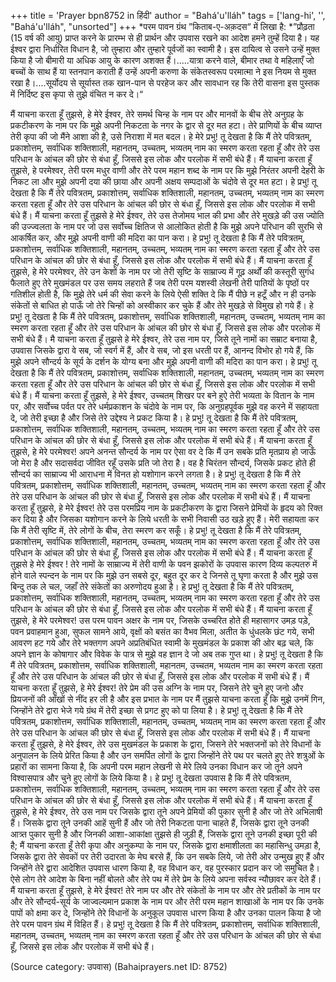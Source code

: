 +++
title = 'Prayer bpn8752 in हिंदी'
author = "Bahá'u'lláh"
tags = ['lang-hi', '', "Bahá'u'lláh", "unsorted"]
+++
*परम पावन ग्रंथ ”किताब-ए-अक़दस“ में लिखा है:
*”प्रौढ़ता (15 वर्ष की आयु) प्राप्त करने के प्रारम्भ से ही प्रार्थन और उपवास रखने का आदेश हमने तुम्हें दिया है। यह ईश्वर द्वारा निर्धारित विधान है, जो तुम्हारा और तुम्हारे पूर्वजों का स्वामी है। इस दायित्व से उसने उन्हें मुक्त किया है जो बीमारी या अधिक आयु के कारण अशक्त हैं।.....यात्रा करने वाले, बीमार तथा वे महिलाएँ जो बच्चों के साथ हैं या स्तनपान कराती हैं उन्हें अपनी करुणा के संकेतस्वरूप परमात्मा ने इस नियम से मुक्त रखा है।....सूर्योदय से सूर्यास्त तक खान-पान से परहेज कर और सावधान रह कि तेरी वासना इस पुस्तक में निर्दिष्ट इस कृपा से तुझे वंचित न कर दे।“
 
मैं याचना करता हूँ तुझसे, हे मेरे ईश्वर, तेरे समर्थ चिन्ह के नाम पर और मानवों के बीच तेरे अनुग्रह के प्रकटीकरण के नाम पर कि मुझे अपनी निकटता के नगर के द्वार से दूर मत हटा। तेरे प्राणियों के बीच व्याप्त तेरी कृपा की जो मैंने आशा की है, उसे निराशा में मत बदल। हे मेरे प्रभु! तू देखता है कि मैं तेरे पवित्रतम्, प्रकाशोत्तम्, सर्वाधिक शक्तिशाली, महानतम्, उच्चतम्, भव्यतम् नाम का स्मरण करता रहता हूँ और तेरे उस परिधान के आंचल की छोर से बंधा हूँ, जिससे इस लोक और परलोक में सभी बंधे हैं।
मैं याचना करता हूँ तुझसे, हे परमेश्वर, तेरी परम मधुर वाणी और तेरे परम महान शब्द के नाम पर कि मुझे निरंतर अपनी देहरी के निकट ला और मुझे अपनी दया की छाया और अपनी अक्षय सम्पदाओं के चंदोवे से दूर मत हटा। हे प्रभु! तू देखता है कि मैं तेरे पवित्रतम्, प्रकाशोत्तम्, सर्वाधिक शक्तिशाली, महानतम्, उच्चतम्, भव्यतम् नाम का स्मरण करता रहता हूँ और तेरे उस परिधान के आंचल की छोर से बंधा हूँ, जिससे इस लोक और परलोक में सभी बंधे हैं।
मैं याचना करता हूँ तुझसे हे मेरे ईश्वर, तेरे उस तेजोमय भाल की प्रभा और तेरे मुखड़े की उस ज्योति की उज्ज्वलता के नाम पर जो उस सर्वोच्च क्षितिज से आलोकित होती है कि मुझे अपने परिधान की सुरभि से आकर्षित कर, और मुझे अपनी वाणी की मदिरा का पान करा। हे प्रभु! तू देखता है कि मैं तेरे पवित्रतम्, प्रकाशोत्तम्, सर्वाधिक शक्तिशाली, महानतम्, उच्चतम्, भव्यतम् नाम का स्मरण करता रहता हूँ और तेरे उस परिधान के आंचल की छोर से बंधा हूँ, जिससे इस लोक और परलोक में सभी बंधे हैं।
मैं याचना करता हूँ तुझसे, हे मेरे परमेश्वर, तेरे उन केशों के नाम पर जो तेरी सृष्टि के साम्राज्य में गूढ़ अर्थों की कस्तूरी सुगंध फैलाते हुए तेरे मुखमंडल पर उस समय लहराते हैं जब तेरी परम यशस्वी लेखनी तेरी पातियों के पृष्ठों पर गतिशील होती है, कि मुझे तेरे धर्म की सेवा करने के लिये ऐसी शक्ति दे कि मैं पीछे न हटूँ और न ही उनके संकेतों से बाधित हो पाऊँ जो तेरे चिन्हों को अस्वीकार कर चुके हैं और तेरे मुखड़े से विमुख हो गये हैं। हे प्रभु! तू देखता है कि मैं तेरे पवित्रतम्, प्रकाशोत्तम्, सर्वाधिक शक्तिशाली, महानतम्, उच्चतम्, भव्यतम् नाम का स्मरण करता रहता हूँ और तेरे उस परिधान के आंचल की छोर से बंधा हूँ, जिससे इस लोक और परलोक में सभी बंधे हैं।
मै याचना करता हूँ तुझसे हे मेरे ईश्वर, तेरे उस नाम पर, जिसे तूने नामों का सम्राट बनाया है, उपवास जिसके द्वारा वे सब, जो स्वर्ग में हैं, और वे सब, जो इस धरती पर हैं, आनन्द विभोर हो गये हैं, कि मुझे अपने सौन्दर्य के सूर्य के दर्शन के योग्य बना और मुझे अपनी वाणी की मदिरा का पान करा। हे प्रभु! तू देखता है कि मैं तेरे पवित्रतम्, प्रकाशोत्तम्, सर्वाधिक शक्तिशाली, महानतम्, उच्चतम्, भव्यतम् नाम का स्मरण करता रहता हूँ और तेरे उस परिधान के आंचल की छोर से बंधा हूँ, जिससे इस लोक और परलोक में सभी बंधे हैं।
मैं याचना करता हूँ तुझसे, हे मेरे ईश्वर, उच्चतम् शिखर पर बने हुऐ तेरी भव्यता के वितान के नाम पर, और सर्वोच्च पर्वत पर तेरे धर्मप्रकाशन के चंदोवे के नाम पर, कि अनुग्रहपूर्वक मुझे वह करने में सहायता दे, जो तेरी इच्छा है और जिसे तेरे उद्देश्य ने प्रकट किया है। हे प्रभु! तू देखता है कि मैं तेरे पवित्रतम्, प्रकाशोत्तम्, सर्वाधिक शक्तिशाली, महानतम्, उच्चतम्, भव्यतम् नाम का स्मरण करता रहता हूँ और तेरे उस परिधान के आंचल की छोर से बंधा हूँ, जिससे इस लोक और परलोक में सभी बंधे हैं।
मैं याचना करता हूँ तुझसे, हे मेरे परमेश्वर! अपने अनन्त सौन्दर्य के नाम पर ऐसा वर दे कि मैं उन सबके प्रति मृतप्राय हो जाऊँ जो मेरा है और सदासर्वदा जीवित रहूँ उसके प्रति जो तेरा है। वह है चिरंतन सौन्दर्य, जिसके प्रकट होते ही सौन्दर्य का साम्राज्य भी आराधना में विनत हो यशोगान करने लगता है। हे प्रभु! तू देखता है कि मैं तेरे पवित्रतम्, प्रकाशोत्तम्, सर्वाधिक शक्तिशाली, महानतम्, उच्चतम्, भव्यतम् नाम का स्मरण करता रहता हूँ और तेरे उस परिधान के आंचल की छोर से बंधा हूँ, जिससे इस लोक और परलोक में सभी बंधे हैं।
मैं याचना करता हूँ तुझसे, हे मेरे ईश्वर! तेरे उस परमप्रिय नाम के प्रकटीकरण के द्वारा जिसने प्रेमियों के हृदय को रिक्त कर दिया है और जिसका यशोगान करने के लिये धरती के सभी निवासी उठ खड़े हुए हैं। मेरी सहायता कर कि मैं तेरी सृष्टि में, तेरे लोगों के बीच, तेरा स्मरण कर सकूँ। हे प्रभु! तू देखता है कि मैं तेरे पवित्रतम्, प्रकाशोत्तम्, सर्वाधिक शक्तिशाली, महानतम्, उच्चतम्, भव्यतम् नाम का स्मरण करता रहता हूँ और तेरे उस परिधान के आंचल की छोर से बंधा हूँ, जिससे इस लोक और परलोक में सभी बंधे हैं।
मैं याचना करता हूँ तुझसे हे मेरे ईश्वर ! तेरे नामों के साम्राज्य में तेरी वाणी के पवन झकोरों के उपवास कारण दिव्य कल्पतरु में होने वाले स्पन्दन के नाम पर कि मुझे उन सबसे दूर, बहुत दूर कर दे जिनसे तू घृणा करता है और मुझे उस बिन्दु तक ले चल, जहाँ तेरे संकेतों का अरुणोदय हुआ है। हे प्रभु! तू देखता है कि मैं तेरे पवित्रतम्, प्रकाशोत्तम्, सर्वाधिक शक्तिशाली, महानतम्, उच्चतम्, भव्यतम् नाम का स्मरण करता रहता हूँ और तेरे उस परिधान के आंचल की छोर से बंधा हूँ, जिससे इस लोक और परलोक में सभी बंधे हैं।
मैं याचना करता हूँ तुझसे, हे मेरे परमेश्वर! उस परम पावन अक्षर के नाम पर, जिसके उच्चरित होते ही महासागर उमड़ पड़े, पवन प्रवाहमान हुआ, सुफल सामने आये, वृक्षों को बसंत का वैभव मिला, अतीत के धुंधलके छंट गये, सभी आवरण हट गये और तेरे भक्तगण अपने अप्रतिबंधित स्वामी के मुखमंडल के प्रकाश की ओर बढ़ चले, कि अपने ज्ञान के कोषागार और विवेक के पात्र से मुझे वह ज्ञान दे जो अब तक गुप्त था। हे प्रभु! तू देखता है कि मैं तेरे पवित्रतम्, प्रकाशोत्तम, सर्वाधिक शक्तिशाली, महानतम, उच्चतम, भव्यतम नाम का स्मरण करता रहता हूँ और तेरे उस परिधान के आंचल की छोर से बंधा हूँ, जिससे इस लोक और परलोक में सभी बंधे हैं।
मैं याचना करता हूँ तुझसे, हे मेरे ईश्वर! तेरे प्रेम की उस अग्नि के नाम पर, जिसने तेरे चुने हुए जनो और प्रियजनों की आँखों से नींद हर ली है और इस प्रभात के नाम पर मैं तुझसे याचना करता हूँ कि मुझे उनमें गिन, जिन्होंने तेरे द्वारा भेजे गये ग्रंथ में तेरी इच्छा से प्रगट हुए को पा लिया है। हे प्रभु! तू देखता है कि मैं तेरे पवित्रतम्, प्रकाशोत्तम, सर्वाधिक शक्तिशाली, महानतम्, उच्चतम्, भव्यतम् नाम का स्मरण करता रहता हूँ और तेरे उस परिधान के आंचल की छोर से बंधा हूँ, जिससे इस लोक और परलोक में सभी बंधे हैं।
मैं याचना करता हूँ तुझसे, हे मेरे ईश्वर, तेरे उस मुखमंडल के प्रकाश के द्वारा, जिसने तेरे भक्तजनों को तेरे विधानों के अनुपालन के लिये प्रेरित किया है और उन समर्पित लोगों के द्वारा जिन्होंने तेरे पथ पर चलते हुए तेरे शत्रुओं के प्रहारों का सामना किया है, कि अपनी परम महान लेखनी से मेरे लिये उनका विधान कर जो तूने अपने विश्वासपात्र और चुने हुए लोगों के लिये किया है। हे प्रभु! तू देखता उपवास है कि मैं तेरे पवित्रतम, प्रकाशोत्तम, सर्वाधिक शक्तिशाली, महानतम्, उच्चतम्, भव्यतम् नाम का स्मरण करता रहता हूँ और तेरे उस परिधान के आंचल की छोर से बंधा हूँ, जिससे इस लोक और परलोक में सभी बंधे हैं।
मैं याचना करता हूँ तुझसे, हे मेरे ईश्वर, तेरे उस नाम पर जिसके द्वारा तूने अपने प्रेमियों की पुकार सुनी है और जो तेरे अभिलाषी हैं। जिसके द्वारा तूने उनकी आहें सुनी हैं और जो तेरी निकटता पाना चाहते हैं, जिसके द्वारा तूने उनकी आत्र्त पुकार सुनी है और जिनकी आशा-आकांक्षा तुझसे ही जुड़ी हैं, जिसके द्वारा तूने उनकी इच्छा पूरी की है; मैं याचना करता हूँ तेरी कृपा और अनुकम्पा के नाम पर, जिसके द्वारा क्षमाशीलता का महासिन्धु उमड़ा है, जिसके द्वारा तेरे सेवकों पर तेरी उदारता के मेघ बरसे हैं, कि उन सबके लिये, जो तेरी ओर उन्मुख हुए हैं और जिन्होंने तेरे द्वारा आदेशित उपवास धारण किया है, वह विधान कर, वह पुरस्कार प्रदान कर जो समुचित है। ऐसे लोग तेरे आदेश के बिना नहीं बोलते और तेरे पथ में तेरे प्रेम के लिये अपना सर्वस्व न्यौछावर कर देते हैं।
मैं याचना करता हूँ तुझसे, हे मेरे ईश्वर! तेरे नाम पर और तेरे संकेतों के नाम पर और तेरे प्रतीकों के नाम पर और तेरे सौन्दर्य-सूर्य के जाज्वल्यमान प्रकाश के नाम पर और तेरी परम महान शाखाओं के नाम पर कि उनके पापों को क्षमा कर दे, जिन्होंने तेरे विधानों के अनुकूल उपवास धारण किया है और उनका पालन किया है जो तेरे परम पावन ग्रंथ में विहित हैं। हे प्रभु! तू देखता है कि मैं तेरे पवित्रतम्, प्रकाशोत्तम्, सर्वाधिक शक्तिशाली, महानतम्, उच्चतम्, भव्यतम् नाम का स्मरण करता रहता हूँ और तेरे उस परिधान के आंचल की छोर से बंधा हूँ, जिससे इस लोक और परलोक में सभी बंधे हैं।

(Source category: उपवास)
(Bahaiprayers.net ID: 8752)
